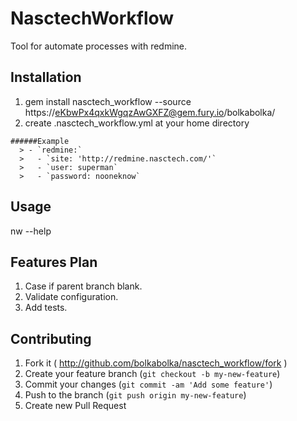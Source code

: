 # NasctechWorkflow

Tool for automate processes with redmine.

## Installation

  1. gem install nasctech_workflow --source https://eKbwPx4qxkWgqzAwGXFZ@gem.fury.io/bolkabolka/
  2. create .nasctech_workflow.yml at your home directory

    ######Example
      > - `redmine:`
      >   - `site: 'http://redmine.nasctech.com/'`
      >   - `user: superman`
      >   - `password: nooneknow`

## Usage

nw --help

## Features Plan
  1. Case if parent branch blank.
  2. Validate configuration.
  3. Add tests.

## Contributing

1. Fork it ( http://github.com/bolkabolka/nasctech_workflow/fork )
2. Create your feature branch (`git checkout -b my-new-feature`)
3. Commit your changes (`git commit -am 'Add some feature'`)
4. Push to the branch (`git push origin my-new-feature`)
5. Create new Pull Request
